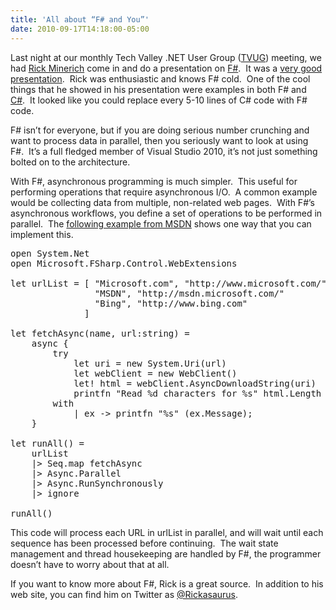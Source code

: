 ```yaml
---
title: 'All about “F# and You”'
date: 2010-09-17T14:18:00-05:00
---
```

Last night at our monthly Tech Valley .NET User Group ([TVUG](http://tvug.net/)) meeting, we had [Rick Minerich](http://richardminerich.com/) come in and do a presentation on [F#](http://research.microsoft.com/en-us/um/cambridge/projects/fsharp/).  It was a [very good presentation](http://tvug.net/blogs/tvug_news_and_events/archive/2010/09/10/september-meeting-f.aspx).  Rick was enthusiastic and knows F# cold.  One of the cool things that he showed in his presentation were examples in both F# and [C#](http://msdn.microsoft.com/en-us/vcsharp/default.aspx).  It looked like you could replace every 5-10 lines of C# code with F# code.

F# isn’t for everyone, but if you are doing serious number crunching and want to process data in parallel, then you seriously want to look at using F#.  It’s a full fledged member of Visual Studio 2010, it’s not just something bolted on to the architecture.

With F#, asynchronous programming is much simpler.  This useful for performing operations that require asynchronous I/O.  A common example would be collecting data from multiple, non-related web pages.  With F#’s asynchronous workflows, you define a set of operations to be performed in parallel.  The [following example from MSDN](http://msdn.microsoft.com/en-us/library/dd233250.aspx) shows one way that you can implement this.

<pre>open System.Net<br />open Microsoft.FSharp.Control.WebExtensions<br /><br />let urlList = [ "Microsoft.com", "http://www.microsoft.com/"<br />                "MSDN", "http://msdn.microsoft.com/"<br />                "Bing", "http://www.bing.com"<br />              ]<br /><br />let fetchAsync(name, url:string) =<br />    async { <br />        try<br />            let uri = new System.Uri(url)<br />            let webClient = new WebClient()<br />            let! html = webClient.AsyncDownloadString(uri)<br />            printfn "Read %d characters for %s" html.Length name<br />        with<br />            | ex -> printfn "%s" (ex.Message);<br />    }<br /><br />let runAll() =<br />    urlList<br />    |> Seq.map fetchAsync<br />    |> Async.Parallel <br />    |> Async.RunSynchronously<br />    |> ignore<br /><br />runAll()<br /></pre>



This code will process each URL in urlList in parallel, and will wait until each sequence has been processed before continuing.  The wait state management and thread housekeeping are handled by F#, the programmer doesn’t have to worry about that at all.



If you want to know more about F#, Rick is a great source.  In addition to his web site, you can find him on Twitter as [@Rickasaurus](http://twitter.com/rickasaurus).
